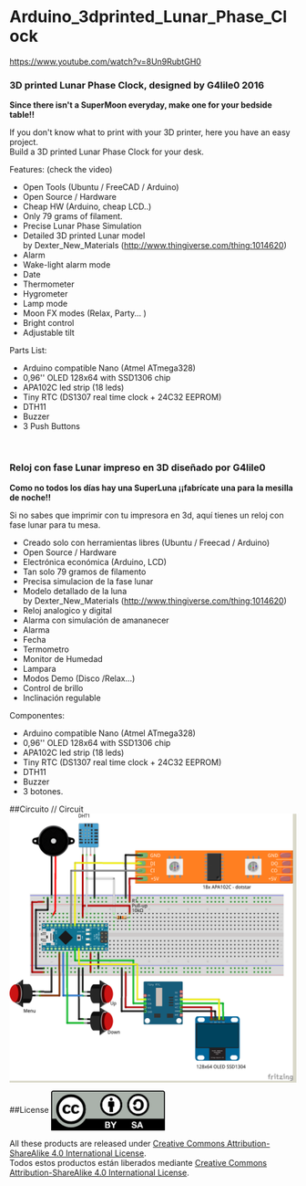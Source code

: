 # Arduino_3dprinted_Lunar_Phase_Clock


<p><a rel="nofollow" href="https://www.youtube.com/watch?v=8Un9RubtGH0">https://www.youtube.com/watch?v=8Un9RubtGH0</a></p>
<h3>3D printed Lunar Phase Clock, designed by G4lile0 2016</h3>
<p><strong>Since there isn't a SuperMoon everyday, make one for your bedside table!!</strong></p>
<p>If you don't know what to print with your 3D printer, here you have an easy project.<br>
Build a 3D printed Lunar Phase Clock for your desk.</p>
<p>Features: (check the video)</p>
<ul>
<li>Open Tools (Ubuntu / FreeCAD / Arduino)</li>
<li>Open Source / Hardware</li>
<li>Cheap HW (Arduino, cheap LCD..) </li>
<li>Only 79 grams of filament.</li>
<li>Precise Lunar Phase Simulation</li>
<li>Detailed 3D printed Lunar model<br>
by Dexter_New_Materials (<a rel="nofollow" href="http://www.thingiverse.com/thing:1014620">http://www.thingiverse.com/thing:1014620</a>)</li>
<li>Alarm  </li>
<li>Wake-light alarm mode</li>
<li>Date </li>
<li>Thermometer</li>
<li>Hygrometer</li>
<li>Lamp mode</li>
<li>Moon FX modes (Relax, Party... )</li>
<li>Bright control</li>
<li>Adjustable tilt</li>
</ul>
<p>Parts List:</p>
<ul>
<li>Arduino compatible Nano (Atmel ATmega328)</li>
<li>0,96'' OLED 128x64 with SSD1306 chip</li>
<li>APA102C led strip  (18 leds)</li>
<li>Tiny RTC (DS1307 real time clock + 24C32 EEPROM)</li>
<li>DTH11 </li>
<li>Buzzer </li>
<li>3 Push Buttons</li>
</ul>
<p><br>
</p>
<h3>Reloj con fase Lunar impreso en 3D diseñado por G4lile0</h3>
<p><strong>Como no todos los días hay una SuperLuna ¡¡fabrícate una para la mesilla de noche!!</strong></p>
<p>Si no sabes que imprimir con tu impresora en 3d, aquí tienes un reloj con fase lunar para tu mesa. </p>
<ul>
<li>Creado solo con herramientas libres (Ubuntu / Freecad / Arduino) </li>
<li>Open Source / Hardware</li>
<li>Electrónica económica (Arduino, LCD)</li>
<li>Tan solo 79 gramos de filamento</li>
<li>Precisa simulacion de la fase lunar</li>
<li>Modelo detallado de la luna<br>
by Dexter_New_Materials (<a rel="nofollow" href="http://www.thingiverse.com/thing:1014620">http://www.thingiverse.com/thing:1014620</a>)</li>
<li>Reloj analogico y digital</li>
<li>Alarma con simulación de amananecer</li>
<li>Alarma</li>
<li>Fecha</li>
<li>Termometro</li>
<li>Monitor de Humedad</li>
<li>Lampara</li>
<li>Modos Demo (Disco /Relax...)</li>
<li>Control de brillo</li>
<li>Inclinación regulable</li>
</ul>
<p>Componentes:</p>
<ul>
<li>Arduino compatible Nano (Atmel ATmega328)</li>
<li>0,96'' OLED 128x64 with SSD1306 chip</li>
<li>APA102C led strip  (18 leds)</li>
<li>Tiny RTC (DS1307 real time clock + 24C32 EEPROM)</li>
<li>DTH11 </li>
<li>Buzzer </li>
<li>3 botones.</li>
</ul>


##Circuito // Circuit
<br>
<img src="./images/Lunar_Phase_clock_circuit.png" width="800"  align = "center">


<p></p>
##License

<img src="./images/by-sa.png" width="200" align = "center">

All these products are released under [Creative Commons Attribution-ShareAlike 4.0 International License](http:creativecommons.org/licenses/by-sa/4.0/).
<br>
Todos estos productos están liberados mediante [Creative Commons Attribution-ShareAlike 4.0 International License](http:creativecommons.org/licenses/by-sa/4.0/).
